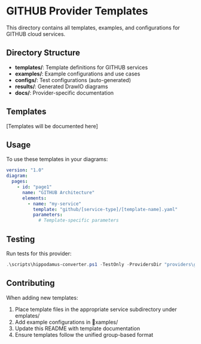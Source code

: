 # GITHUB Provider Templates

This directory contains all templates, examples, and configurations for GITHUB cloud services.

## Directory Structure

- **templates/**: Template definitions for GITHUB services
- **examples/**: Example configurations and use cases
- **configs/**: Test configurations (auto-generated)
- **results/**: Generated DrawIO diagrams
- **docs/**: Provider-specific documentation

## Templates

[Templates will be documented here]

## Usage

To use these templates in your diagrams:

```yaml
version: "1.0"
diagram:
  pages:
    - id: "page1"
      name: "GITHUB Architecture"
      elements:
        - name: "my-service"
          template: "github/[service-type]/[template-name].yaml"
          parameters:
            # Template-specific parameters
```

## Testing

Run tests for this provider:

```powershell
.\scripts\hippodamus-converter.ps1 -TestOnly -ProvidersDir "providers\github"
```

## Contributing

When adding new templates:

1. Place template files in the appropriate service subdirectory under 	emplates/
2. Add example configurations in xamples/
3. Update this README with template documentation
4. Ensure templates follow the unified group-based format
